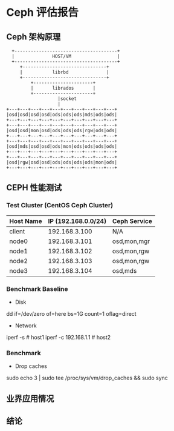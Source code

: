 # Ceph 评估报告

## Ceph 架构原理

```text
  +--------------------------------------+
  |              HOST/VM                 |
  +--------------------------------------+
     +-------------------------------+
     |           librbd              |
     +-------------------------------+
         +----------------------+
         |       librados       |
         +----------------------+
                   |socket
                   |
+---+---+---+---+---+---+---+---+---+---+
|osd|osd|osd|osd|ods|ods|ods|mds|ods|ods|
+---+---+---+---+---+---+---+---+---+---+
+---+---+---+---+---+---+---+---+---+---+
|osd|osd|mon|osd|ods|ods|ods|rgw|ods|ods|
+---+---+---+---+---+---+---+---+---+---+
+---+---+---+---+---+---+---+---+---+---+
|osd|mds|osd|osd|ods|mon|ods|ods|ods|ods|
+---+---+---+---+---+---+---+---+---+---+
+---+---+---+---+---+---+---+---+---+---+
|osd|rgw|osd|osd|ods|ods|ods|ods|mon|ods|
+---+---+---+---+---+---+---+---+---+---+
```

## CEPH 性能测试

### Test Cluster (CentOS Ceph Cluster)

| Host Name | IP (192.168.0.0/24) | Ceph Service |
|-----------|---------------------|--------------|
| client    |       192.168.3.100 | N/A          |
| node0     |       192.168.3.101 | osd,mon,mgr  |
| node1     |       192.168.3.102 | osd,mon,rgw  |
| node2     |       192.168.3.103 | osd,mon,rgw  |
| node3     |       192.168.3.104 | osd,mds      |

### Benchmark Baseline

- Disk

dd if=/dev/zero of=here bs=1G count=1 oflag=direct

- Network

iperf -s               # host1
iperf -c 192.168.1.1   # host2

### Benchmark

- Drop caches

sudo echo 3 | sudo tee /proc/sys/vm/drop_caches && sudo sync

## 业界应用情况

## 结论
